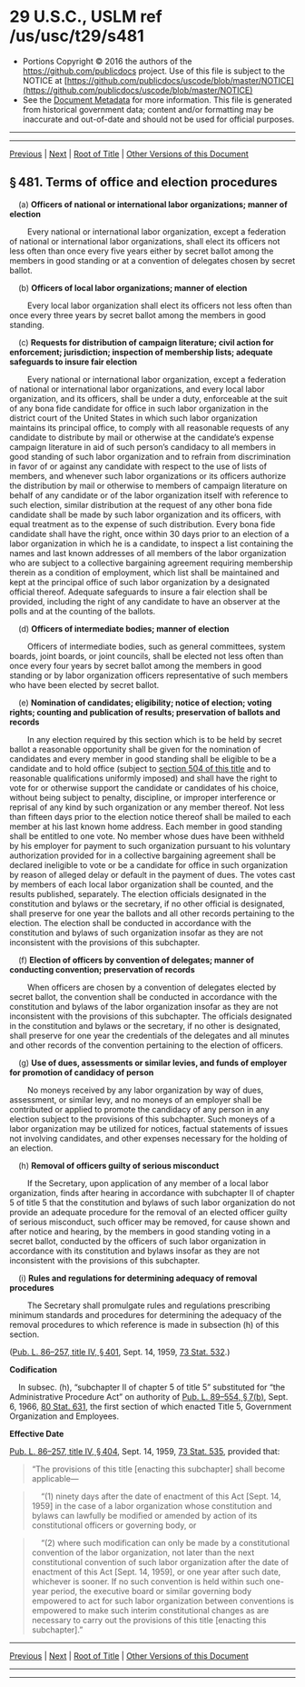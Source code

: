 ---
---

# 29 U.S.C., USLM ref /us/usc/t29/s481

* Portions Copyright © 2016 the authors of the https://github.com/publicdocs project.
  Use of this file is subject to the NOTICE at [https://github.com/publicdocs/uscode/blob/master/NOTICE](https://github.com/publicdocs/uscode/blob/master/NOTICE)
* See the [Document Metadata](././../../../../..//README.md) for more information.
  This file is generated from historical government data; content and/or formatting may be inaccurate and out-of-date and should not be used for official purposes.

----------
----------

[Previous](./../../../../..//us/usc/t29/ch11/schV/m__us_usc_t29_ch11_schV.md) | [Next](./../../../../..//us/usc/t29/ch11/schV/m__us_usc_t29_s482.md) | [Root of Title](./../../../../../) | [Other Versions of this Document](https://publicdocs.github.io/go/links?ns=uslm&ref=%2Fus%2Fusc%2Ft29%2Fs481)

## § 481. Terms of office and election procedures

    (a) __Officers of national or international labor organizations; manner of election__ 

        Every national or international labor organization, except a federation of national or international labor organizations, shall elect its officers not less often than once every five years either by secret ballot among the members in good standing or at a convention of delegates chosen by secret ballot.

    (b) __Officers of local labor organizations; manner of election__ 

        Every local labor organization shall elect its officers not less often than once every three years by secret ballot among the members in good standing.

    (c) __Requests for distribution of campaign literature; civil action for enforcement; jurisdiction; inspection of membership lists; adequate safeguards to insure fair election__ 

        Every national or international labor organization, except a federation of national or international labor organizations, and every local labor organization, and its officers, shall be under a duty, enforceable at the suit of any bona fide candidate for office in such labor organization in the district court of the United States in which such labor organization maintains its principal office, to comply with all reasonable requests of any candidate to distribute by mail or otherwise at the candidate’s expense campaign literature in aid of such person’s candidacy to all members in good standing of such labor organization and to refrain from discrimination in favor of or against any candidate with respect to the use of lists of members, and whenever such labor organizations or its officers authorize the distribution by mail or otherwise to members of campaign literature on behalf of any candidate or of the labor organization itself with reference to such election, similar distribution at the request of any other bona fide candidate shall be made by such labor organization and its officers, with equal treatment as to the expense of such distribution. Every bona fide candidate shall have the right, once within 30 days prior to an election of a labor organization in which he is a candidate, to inspect a list containing the names and last known addresses of all members of the labor organization who are subject to a collective bargaining agreement requiring membership therein as a condition of employment, which list shall be maintained and kept at the principal office of such labor organization by a designated official thereof. Adequate safeguards to insure a fair election shall be provided, including the right of any candidate to have an observer at the polls and at the counting of the ballots.

    (d) __Officers of intermediate bodies; manner of election__ 

        Officers of intermediate bodies, such as general committees, system boards, joint boards, or joint councils, shall be elected not less often than once every four years by secret ballot among the members in good standing or by labor organization officers representative of such members who have been elected by secret ballot.

    (e) __Nomination of candidates; eligibility; notice of election; voting rights; counting and publication of results; preservation of ballots and records__ 

        In any election required by this section which is to be held by secret ballot a reasonable opportunity shall be given for the nomination of candidates and every member in good standing shall be eligible to be a candidate and to hold office (subject to [section 504 of this title][/us/usc/t29/s504] and to reasonable qualifications uniformly imposed) and shall have the right to vote for or otherwise support the candidate or candidates of his choice, without being subject to penalty, discipline, or improper interference or reprisal of any kind by such organization or any member thereof. Not less than fifteen days prior to the election notice thereof shall be mailed to each member at his last known home address. Each member in good standing shall be entitled to one vote. No member whose dues have been withheld by his employer for payment to such organization pursuant to his voluntary authorization provided for in a collective bargaining agreement shall be declared ineligible to vote or be a candidate for office in such organization by reason of alleged delay or default in the payment of dues. The votes cast by members of each local labor organization shall be counted, and the results published, separately. The election officials designated in the constitution and bylaws or the secretary, if no other official is designated, shall preserve for one year the ballots and all other records pertaining to the election. The election shall be conducted in accordance with the constitution and bylaws of such organization insofar as they are not inconsistent with the provisions of this subchapter.

    (f) __Election of officers by convention of delegates; manner of conducting convention; preservation of records__ 

        When officers are chosen by a convention of delegates elected by secret ballot, the convention shall be conducted in accordance with the constitution and bylaws of the labor organization insofar as they are not inconsistent with the provisions of this subchapter. The officials designated in the constitution and bylaws or the secretary, if no other is designated, shall preserve for one year the credentials of the delegates and all minutes and other records of the convention pertaining to the election of officers.

    (g) __Use of dues, assessments or similar levies, and funds of employer for promotion of candidacy of person__ 

        No moneys received by any labor organization by way of dues, assessment, or similar levy, and no moneys of an employer shall be contributed or applied to promote the candidacy of any person in any election subject to the provisions of this subchapter. Such moneys of a labor organization may be utilized for notices, factual statements of issues not involving candidates, and other expenses necessary for the holding of an election.

    (h) __Removal of officers guilty of serious misconduct__ 

        If the Secretary, upon application of any member of a local labor organization, finds after hearing in accordance with subchapter II of chapter 5 of title 5 that the constitution and bylaws of such labor organization do not provide an adequate procedure for the removal of an elected officer guilty of serious misconduct, such officer may be removed, for cause shown and after notice and hearing, by the members in good standing voting in a secret ballot, conducted by the officers of such labor organization in accordance with its constitution and bylaws insofar as they are not inconsistent with the provisions of this subchapter.

    (i) __Rules and regulations for determining adequacy of removal procedures__ 

        The Secretary shall promulgate rules and regulations prescribing minimum standards and procedures for determining the adequacy of the removal procedures to which reference is made in subsection (h) of this section.

([Pub. L. 86–257, title IV, § 401][/us/pl/86/257/s401], Sept. 14, 1959, [73 Stat. 532][/us/stat/73/532].)

 __Codification__ 

    In subsec. (h), “subchapter II of chapter 5 of title 5” substituted for “the Administrative Procedure Act” on authority of [Pub. L. 89–554, § 7(b)][/us/pl/89/554/s7/b], Sept. 6, 1966, [80 Stat. 631][/us/stat/80/631], the first section of which enacted Title 5, Government Organization and Employees.

 __Effective Date__ 

[Pub. L. 86–257, title IV, § 404][/us/pl/86/257/s404], Sept. 14, 1959, [73 Stat. 535][/us/stat/73/535], provided that: 

> “The provisions of this title \[enacting this subchapter\] shall become applicable—

>     “(1) ninety days after the date of enactment of this Act \[Sept. 14, 1959\] in the case of a labor organization whose constitution and bylaws can lawfully be modified or amended by action of its constitutional officers or governing body, or

>     “(2) where such modification can only be made by a constitutional convention of the labor organization, not later than the next constitutional convention of such labor organization after the date of enactment of this Act \[Sept. 14, 1959\], or one year after such date, whichever is sooner. If no such convention is held within such one-year period, the executive board or similar governing body empowered to act for such labor organization between conventions is empowered to make such interim constitutional changes as are necessary to carry out the provisions of this title \[enacting this subchapter\].”

----------

[Previous](./../../../../..//us/usc/t29/ch11/schV/m__us_usc_t29_ch11_schV.md) | [Next](./../../../../..//us/usc/t29/ch11/schV/m__us_usc_t29_s482.md) | [Root of Title](./../../../../../) | [Other Versions of this Document](https://publicdocs.github.io/go/links?ns=uslm&ref=%2Fus%2Fusc%2Ft29%2Fs481)

----------
----------

[/us/usc/t29/s504]: https://publicdocs.github.io/go/links?ns=uslm&ref=%2Fus%2Fusc%2Ft29%2Fs504
[/us/pl/86/257/s401]: https://publicdocs.github.io/go/links?ns=uslm&ref=%2Fus%2Fpl%2F86%2F257%2Fs401
[/us/stat/73/532]: https://publicdocs.github.io/go/links?ns=uslm&ref=%2Fus%2Fstat%2F73%2F532
[/us/pl/89/554/s7/b]: https://publicdocs.github.io/go/links?ns=uslm&ref=%2Fus%2Fpl%2F89%2F554%2Fs7%2Fb
[/us/stat/80/631]: https://publicdocs.github.io/go/links?ns=uslm&ref=%2Fus%2Fstat%2F80%2F631
[/us/pl/86/257/s404]: https://publicdocs.github.io/go/links?ns=uslm&ref=%2Fus%2Fpl%2F86%2F257%2Fs404
[/us/stat/73/535]: https://publicdocs.github.io/go/links?ns=uslm&ref=%2Fus%2Fstat%2F73%2F535


